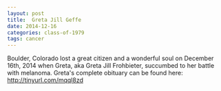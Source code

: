 ```yaml
---
layout: post
title:  Greta Jill Geffe
date: 2014-12-16
categories: class-of-1979
tags: cancer
---
```

Boulder, Colorado lost a great citizen and a wonderful soul on December 16th, 2014 when Greta, aka Greta Jill Frohbieter, succumbed to her battle with melanoma.  Greta's complete obituary can be found here:  http://tinyurl.com/mqql8zd
